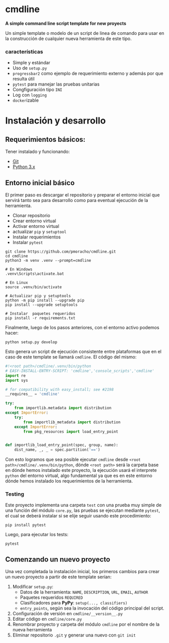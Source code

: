 # cmdline

__A simple command line script template for new proyects__

Un simple template o modelo de un script de linea de comando para usar en la
construcción de cualquier nueva herramienta de este tipo.

### características

* Simple y estándar
* Uso de `setup.py`
* `progressbar2` como ejemplo de requerimiento externo y además por que resulta útil
* `pytest` para manejar las pruebas unitarias
* Congfiguración tipo `INI`
* Log con `logging`
* `docker`izable


# Instalación y desarrollo
## Requerimientos básicos:

Tener instalado y funcionando:

* [Git][git]
* [Python 3.x][python]

## Entorno inicial básico

El primer paso es descargar el repositorio y preparar el entorno inicial que
servirá tanto sea para desarrollo como para eventual ejecución de la
herramienta.

* Clonar repositorio
* Crear entorno virtual
* Activar entorno virtual
* actualizar `pip` y `setuptool`
* Instalar requerimientos
* Instalar `pytest`

```
git clone https://github.com/pmoracho/cmdline.git
cd cmdline
python3 -m venv .venv --prompt=cmdline

# En Windows
.venv\Scripts\activate.bat

# En Linux
source .venv/bin/activate

# Actualizar pip y setuptools
python -m pip install --upgrade pip
pip install --upgrade setuptools

# Instalar  paquetes requeridos
pip install -r requirements.txt
```

Finalmente, luego de los pasos anteriores, con el entorno activo podemos hacer:

```
python setup.py develop
```

Esto genera un script de ejecución consistente entre plataformas que en el caso
de este template se llamará `cmdline`. El código del mismo:

```python
#!<root path>/cmdline/.venv/bin/python
# EASY-INSTALL-ENTRY-SCRIPT: 'cmdline','console_scripts','cmdline'
import re
import sys

# for compatibility with easy_install; see #2198
__requires__ = 'cmdline'

try:
    from importlib.metadata import distribution
except ImportError:
    try:
        from importlib_metadata import distribution
    except ImportError:
        from pkg_resources import load_entry_point


def importlib_load_entry_point(spec, group, name):
    dist_name, _, _ = spec.partition('==')
```

Con esto logramos que sea posible ejecutar `cmdline` desde `<root
path>/cmdline/.venv/bin/python`, dónde `<root path>` será la carpeta base en
dónde hemos instalado este proyecto, la ejecución usará el interprete `python`
del entorno virtual, algo fundamental ya que es en este entorno dónde hemos
instalado los requerimientos de la herramienta.

### Testing

Este proyecto implementa una carpeta `test` con una prueba muy simple de una
función del módulo `core.py`, las pruebas se ejecutan mediante `pytest`, el cual
se deberá instalar si se elije seguir usando este procedimiento:

```
pip install pytest
```

Luego, para ejecutar los tests:

```
pytest
```



## Comenzando un nuevo proyecto

Una vez completada la instalación inicial, los primeros cambios para crear un
nuevo proyecto a partir de este template serían:

1. Modificar `setup.py`:
    * Datos de la herramienta: `NAME`, `DESCRIPTION`, `URL`, `EMAIL`, `AUTHOR`
    * Paquetes requeridos `REQUIRED`
    * Clasificadores para **PyPy**: `setup(..., classifiers)`
    * `entry_points`, según sea la invocación del código principal del script.
2. Configuración de versión en `cmdline/__version__.py`
3. Editar código en `cmdline/core.py`
4. Renombrar proyecto y carpeta del módulo `cmdline` por el nombre de la nueva herramienta
5. Eliminar repositorio `.git` y generar una nuevo con `git init`


[git]: https://git-scm.com/
[python]: https://www.python.org/
